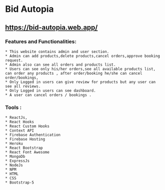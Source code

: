 # Bid Autopia



## https://bid-autopia.web.app/

 

### Features and Functionalities:

    * This website contains admin and user section.
    * Admin can add products,delete products,cancel orders,approve booking request.
    * Admin also can see all orders and products list.
    * Users can see only his/her orders,see all available products list,
    can order any products , after order/booking he/she can cancel order/bookings,
    * Only Logged in users can give review for products but any user can see all reviews.
    * Only Logged in users can see dashboard.
    * A user can cancel orders / bookings .

### Tools : 

    * ReactJs,
    * React Hooks
    * React Custom Hooks
    * Context API
    * Firebase Authentication
    * Firebase Hosting
    * Heroku 
    * React Bootstrap
    * React Font Awesome
    * MongoDb
    * ExpressJs
    * NodeJs
    * NPM
    * HTML
    * CSS
    * Bootstrap-5
    


